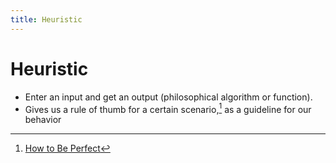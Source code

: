 ```yaml
---
title: Heuristic
---
```


# Heuristic

- Enter an input and get an output (philosophical algorithm or function).
- Gives us a rule of thumb for a certain scenario,[^1]  as a guideline for our behavior

[^1]: [How to Be Perfect](./book-schur-2023.mdx)
